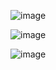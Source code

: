 ![image](https://github.com/user-attachments/assets/4e9032c7-a600-4b5c-9aac-efbd401881ee)


![image](https://github.com/user-attachments/assets/1bf933b6-11eb-489f-ab4f-4862b902f7c6)


![image](https://github.com/user-attachments/assets/b7c553e4-4766-4b99-9891-aac4e9380f49)
